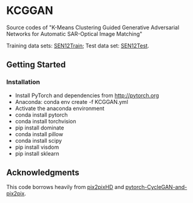 # KCGGAN
Source codes of "K-Means Clustering Guided Generative Adversarial Networks for Automatic SAR-Optical Image Matching"

Training data sets: [SEN12Train](https://drive.google.com/open?id=1-CNyQDfP1FAo_KIbXD1PBO0GYqKaKhjo); 
Test data set: [SEN12Test](https://drive.google.com/open?id=1-bD4S3f7ugwBQkvJAbyHf9p6_-sVgElB).


## Getting Started
### Installation
- Install PyTorch and dependencies from http://pytorch.org
- Anaconda: conda env create -f KCGGAN.yml
- Activate the anaconda environment
- conda install pytorch
- conda install torchvision
- pip install dominate
- conda install pillow
- conda install scipy
- pip install visdom
- pip install sklearn

## Acknowledgments
This code borrows heavily from [pix2pixHD](https://github.com/WenliangDu/pix2pixHD) and [pytorch-CycleGAN-and-pix2pix](https://github.com/junyanz/pytorch-CycleGAN-and-pix2pix).
